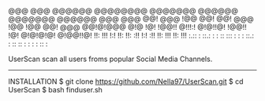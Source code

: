 
  @@@  @@@  @@@@@@ @@@@@@@@ @@@@@@@   @@@@@@  @@@@@@@  @@@@@@  @@@  @@@
  @@!  @@@ !@@     @@!      @@!  @@@ !@@     !@@      @@!  @@@ @@!@!@@@
  @!@  !@!  !@@!!  @!!!:!   @!@!!@!   !@@!!  !@!      @!@!@!@! @!@@!!@!
  !!:  !!!     !:! !!:      !!: :!!      !:! :!!      !!:  !!! !!:  !!!
   :.:: :  ::.: :  : :: :::  :   : : ::.: :   :: :: :  :   : : ::    :
   
   
   UserScan scan all users froms popular Social Media Channels. 
   
   ----------------------------------------------------
  INSTALLATION
  $ git clone https://github.com/Nella97/UserScan.git
  $ cd UserScan
  $ bash finduser.sh
